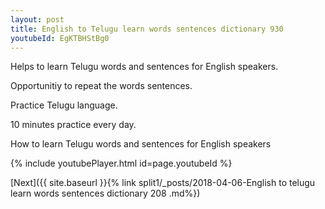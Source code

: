 ```yaml
---
layout: post
title: English to Telugu learn words sentences dictionary 930 
youtubeId: EgKTBHStBg0
---
```

 
 
Helps to learn Telugu words and sentences for English speakers.

Opportunitiy to repeat the words sentences. 

Practice Telugu language. 
 
10 minutes practice every day. 
 
How to learn Telugu words and sentences for English speakers 
 
{% include youtubePlayer.html id=page.youtubeId %}
 
 
[Next]({{ site.baseurl }}{% link  split1/_posts/2018-04-06-English to telugu learn words sentences dictionary 208 .md%})
 
